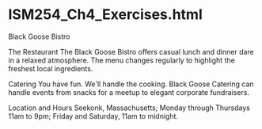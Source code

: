 # ISM254_Ch4_Exercises.html
<!DOCTYPE html> 
<html>

<head>
  <meta charset="utf-8">
  <title>Black Goose Bistro</title>
</head>

<body>
Black Goose Bistro

The Restaurant
The Black Goose Bistro offers casual lunch and dinner dare in a relaxed atmosphere.
The menu changes regularly to highlight the freshest local ingredients.

Catering
You have fun. We'll handle the cooking. Black Goose Catering can handle events from 
snacks for a meetup to elegant corporate fundraisers.

Location and Hours
Seekonk, Massachusetts;
Monday through Thursdays 11am to 9pm; Friday and Saturday, 11am to midnight.
</body>
</html>
